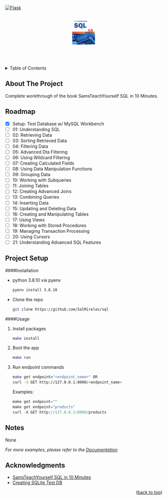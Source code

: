 <div id="top"></div>

<!--
*** https://www.markdownguide.org/basic-syntax/#reference-style-links
-->



[![Flask][flask-shield]][flask-url]

<!-- PROJECT LOGO -->
<br />
<div align="center">
  <a href="https://github.com/SalMireles/simple-booking-api">
    <img src="images/sam.jpg" alt="Logo" width="80" height="80">
  </a>


</div>



<!-- TABLE OF CONTENTS -->
<br></br>
<details>
  <summary>Table of Contents</summary>
  <ol>
      <li><a href="#about-the-project">About The Project</a></li>
      <li><a href="#roadmap">Roadmap</a></li>
    <li>
      <a href="#getting-started">Project Setup</a>
      <ul>
        <li><a href="#installation">Installation</a></li>
        <li><a href="#usage">Usage</a></li>
      </ul>
    </li>
    <li><a href="#notes">Notes</a></li>
    <li><a href="#acknowledgments">Acknowledgments</a></li>
  </ol>
</details>

<!-- ABOUT THE PROJECT -->
## About The Project 

Complete workthrough of the book SamsTeachYourself SQL in 10 Minutes.


<!-- ROADMAP -->
## Roadmap

- [x] Setup: Test Database w/ MySQL Workbench
- [ ] 01: Understanding SQL
- [ ] 02: Retrieving Data
- [ ] 03: Sorting Retrieved Data
- [ ] 04: Filtering Data
- [ ] 05: Advanced Dta Filtering
- [ ] 06: Using Wildcard Filtering
- [ ] 07: Creating Calculated Fields
- [ ] 08: Using Data Manipulation Functions
- [ ] 09: Grouping Data
- [ ] 10: Working with Subqueries
- [ ] 11: Joining Tables
- [ ] 12: Creating Advanced Joins
- [ ] 13: Combining Queries
- [ ] 14: Inserting Data
- [ ] 15: Updating and Deleting Data
- [ ] 16: Creating and Manipulating Tables
- [ ] 17: Using Views
- [ ] 18: Working with Stored Procedures
- [ ] 19: Managing Transaction Processing
- [ ] 20: Using Cursors
- [ ] 21: Understanding Advanced SQL Features

<!-- GETTING STARTED -->
## Project Setup

####Installation

* python 3.8.10 via pyenv
  ```sh
  pyenv install 3.8.10
  ```
* Clone the repo
   ```sh
   git clone https://github.com/SalMireles/sql
   ```

####Usage

1. Install packages
   ```sh
   make install
   ```
2. Boot the app
   ```sh
   make run
   ```
2. Run endpoint commands
   ```sh
   make get endpoint="<endpoint_name>" OR 
   curl -X GET http://127.0.0.1:8000/<endpoint_name>
   ```
   Examples:
   ```python
   make get endpoint=""
   make get endpoint="products"
   curl -X GET http://127.0.0.1:8000/products
   ```

<!-- Notes -->
## Notes

None

_For more examples, please refer to the [Documentation](https://example.com)_


<!-- ACKNOWLEDGMENTS -->
## Acknowledgments

* [SamsTeachYourself SQL in 10 Minutes](https://www.oreilly.com/library/view/sams-teach-yourself/9780135182925/)
* [Creating SQLite Test DB](https://www.quackit.com/sqlite/tutorial/create_a_relationship.cfm)

<p align="right">(<a href="#top">back to top</a>)</p>



<!-- MARKDOWN LINKS & IMAGES -->
<!-- https://www.markdownguide.org/basic-syntax/#reference-style-links -->
<!-- https://github.com/Ileriayo/markdown-badges -->

[flask-shield]: https://img.shields.io/badge/flask-%23000.svg?style=for-the-badge&logo=flask&logoColor=white

[flask-url]: https://flask.palletsprojects.com/en/2.1.x/

